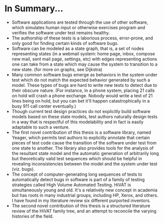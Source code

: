 # In Summary...
* Software applications are tested through the use of other software, which simulates human input or otherwise exercises program and verifies the software under test remains healthy.
* The authorship of these tests is a laborious process, error-prone, and only good for finding certain kinds of software bugs.
* Software can be modeled as a state graph, that is, a set of nodes representing states (in a webmail system: home page, inbox, compose new mail, sent mail page, settings, etc) with edges representing actions one can take from a state which may cause the system to transition to a new state. (for more on graphs, see Dijkstra)
* Many common software bugs emerge as behaviors in the system under test which do not match the expected behavior generated by such a model. These types of bugs are hard to write new tests to detect due to their obscure nature. (For instance, in a phone system, placing 21 calls on hold will crash a phone exchange. Nobody would write a test of 21 lines being on hold, but you can bet it'll happen catastrophically in a busy 911 call center eventually.)
* Though current test design practices do not explicitly build software models based on these state models, test authors naturally design tests in a way that is respectful of this modelability and in fact is easily adaptable to such a venture.
* The first novel contribution of this thesis is a software library, named Yeager, which permits test authors to explicitly annotate that certain pieces of test code cause the transition of the software under test from one state to another. The library also provides tools for the analysis of the resultant state model and the automatic generation of arbitrarily long but theoretically valid test sequences which should be helpful in revealing inconsistencies between the model and the system under test (viz. bugs).
* The concept of computer-generating long sequences of tests to automatically detect bugs in software is part of a family of testing strategies called High Volume Automated Testing. HiVAT is simultaneously young and old. It's a relatively new concept in academia but has roots in many industrial groups, including HP, Xerox, and others. I have found in my literature review six different purported inventors.
* The second novel contribution of this thesis is a structured literature review of the HiVAT family tree, and an attempt to reconcile the varying histories of the field.
